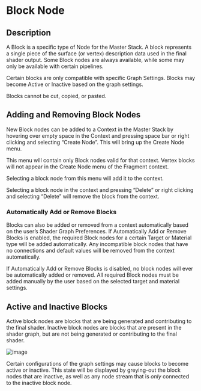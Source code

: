 # Block Node

## Description

A Block is a specific type of Node for the Master Stack. A block represents a single piece of the surface (or vertex) description data used in the final shader output. Some Block nodes are always available, while some may only be available with certain pipelines.  

Certain blocks are only compatible with specific Graph Settings. Blocks may become Active or Inactive based on the graph settings. 

Blocks cannot be cut, copied, or pasted. 

## Adding and Removing Block Nodes

New Block nodes can be added to a Context in the Master Stack by hovering over empty space in the Context and pressing space bar or right clicking and selecting “Create Node”. This will bring up the Create Node menu. 

This menu will contain only Block nodes valid for that context. Vertex blocks will not appear in the Create Node menu of the Fragment context. 

Selecting a block node from this menu will add it to the context. 

Selecting a block node in the context and pressing “Delete” or right clicking and selecting “Delete” will remove the block from the context. 

### Automatically Add or Remove Blocks

Blocks can also be added or removed from a context automatically based on the user’s Shader Graph Preferences. If Automatically Add or Remove Blocks is enabled, the required Block nodes for a certain Target or Material type will be added automatically. Any incompatible block nodes that have no connections and default values will be removed from the context automatically. 

If Automatically Add or Remove Blocks is disabled, no block nodes will ever be automatically added or removed. All required Block nodes must be added manually by the user based on the selected target and material settings. 

## Active and Inactive Blocks

Active block nodes are blocks that are being generated and contributing to the final shader. 
Inactive block nodes are blocks that are present in the shader graph, but are not being generated or contributing to the final shader. 

![image](images/Active-Inactive-Blocks.png)

Certain configurations of the graph settings may cause blocks to become active or inactive. This state will be displayed by greying-out the block nodes that are inactive, as well as any node stream that is _only_ connected to the inactive block node. 
